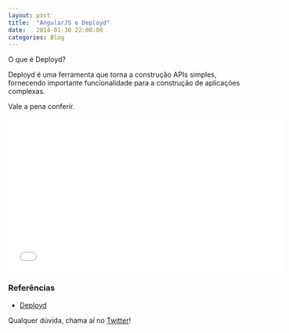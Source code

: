 ```yaml
---
layout: post
title:  "AngularJS e Deployd"
date:   2014-01-30 22:00:00
categories: Blog
---
```


O que é Deployd?

Deployd é uma ferramenta que torna a construção APIs simples, fornecendo importante funcionalidade para a construção de aplicações complexas.

Vale a pena conferir.


<div class="video-container">
  <iframe width="560" height="315" src="//www.youtube.com/embed/0V8fQoqQLLA" frameborder="0"></iframe>
</div>

<h3>Referências</h3>

* <a href="http://deployd.com/">Deployd</a>

Qualquer dúvida, chama aí no <a href="https://twitter.com/realronchi" target="blank">Twitter</a>!